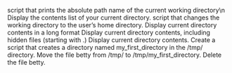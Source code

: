 script that prints the absolute path name of the current working directory\n
Display the contents list of your current directory.
script that changes the working directory to the user’s home directory.
Display current directory contents in a long format
Display current directory contents, including hidden files (starting with .)
Display current directory contents.
Create a script that creates a directory named my_first_directory in the /tmp/ directory.
Move the file betty from /tmp/ to /tmp/my_first_directory.
Delete the file betty.
